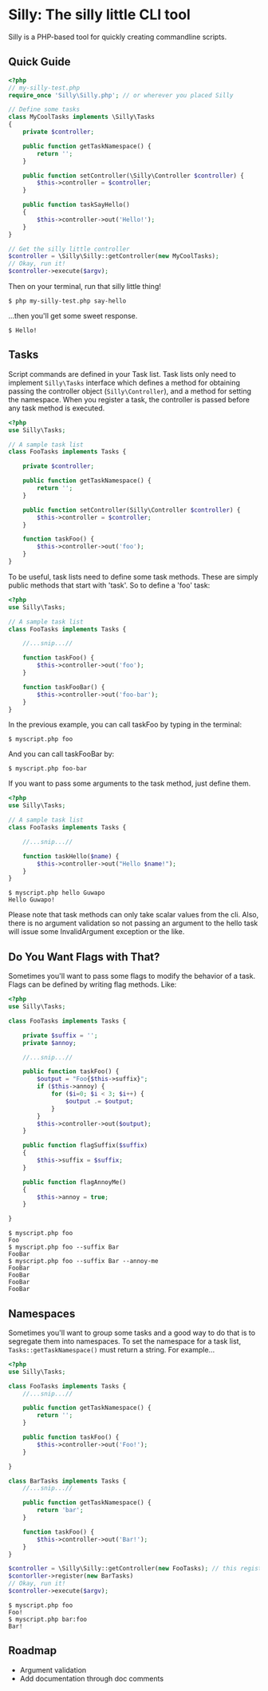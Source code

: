 **Silly:** The silly little CLI tool
==================================

Silly is a PHP-based tool for quickly creating commandline scripts.

Quick Guide
-----------

```php
<?php
// my-silly-test.php
require_once 'Silly\Silly.php'; // or wherever you placed Silly

// Define some tasks
class MyCoolTasks implements \Silly\Tasks
{
    private $controller;

    public function getTaskNamespace() {
        return '';
    }

    public function setController(\Silly\Controller $controller) {
        $this->controller = $controller;
    }

    public function taskSayHello()
    {
        $this->controller->out('Hello!');
    }
}

// Get the silly little controller
$controller = \Silly\Silly::getController(new MyCoolTasks);
// Okay, run it!
$controller->execute($argv);
```

Then on your terminal, run that silly little thing!

```
$ php my-silly-test.php say-hello
```

...then you'll get some sweet response.

```
$ Hello!
```

Tasks
-----

Script commands are defined in your Task list. Task lists only need to implement <code>Silly\Tasks</code> interface which defines a method for obtaining passing the controller object (<code>Silly\Controller</code>), and a method for setting the namespace. When you register a task, the controller is passed before any task method is executed.

```php
<?php
use Silly\Tasks;

// A sample task list
class FooTasks implements Tasks {

    private $controller;

    public function getTaskNamespace() {
        return '';
    }

    public function setController(Silly\Controller $controller) {
        $this->controller = $controller;
    }

    function taskFoo() {
        $this->controller->out('foo');
    }
}
```

To be useful, task lists need to define some task methods. These are simply public methods that start with 'task'. So to define a 'foo' task:

```php
<?php
use Silly\Tasks;

// A sample task list
class FooTasks implements Tasks {

    //...snip...//

    function taskFoo() {
        $this->controller->out('foo');
    }

    function taskFooBar() {
        $this->controller->out('foo-bar');
    }
}
```

In the previous example, you can call taskFoo by typing in the terminal:

```
$ myscript.php foo
```

And you can call taskFooBar by:

```
$ myscript.php foo-bar
```

If you want to pass some arguments to the task method, just define them.

```php
<?php
use Silly\Tasks;

// A sample task list
class FooTasks implements Tasks {

    //...snip...//

    function taskHello($name) {
        $this->controller->out("Hello $name!");
    }
}
```

```
$ myscript.php hello Guwapo
Hello Guwapo!
```

Please note that task methods can only take scalar values from the cli. Also, there is no argument validation so not passing an argument to the hello task will issue some InvalidArgument exception or the like.

Do You Want Flags with That?
----------------------------

Sometimes you'll want to pass some flags to modify the behavior of a task. Flags can be defined by writing flag methods. Like:

```php
<?php
use Silly\Tasks;

class FooTasks implements Tasks {

    private $suffix = '';
    private $annoy;

    //...snip...//

    public function taskFoo() {
        $output = "Foo{$this->suffix}";
        if ($this->annoy) {
            for ($i=0; $i < 3; $i++) {
                $output .= $output;
            }
        }
        $this->controller->out($output);
    }

    public function flagSuffix($suffix)
    {
        $this->suffix = $suffix;
    }

    public function flagAnnoyMe()
    {
        $this->annoy = true;
    }

}
```

```
$ myscript.php foo
Foo
$ myscript.php foo --suffix Bar
FooBar
$ myscript.php foo --suffix Bar --annoy-me
FooBar
FooBar
FooBar
FooBar
```


Namespaces
----------

Sometimes you'll want to group some tasks and a good way to do that is to segregate them into namespaces. To set the namespace for a task list, <code>Tasks::getTaskNamespace()</code> must return a string. For example...


```php
<?php
use Silly\Tasks;

class FooTasks implements Tasks {
    //...snip...//

    public function getTaskNamespace() {
        return '';
    }

    public function taskFoo() {
        $this->controller->out('Foo!');
    }

}

class BarTasks implements Tasks {
    //...snip...//

    public function getTaskNamespace() {
        return 'bar';
    }

    function taskFoo() {
        $this->controller->out('Bar!');
    }
}

$controller = \Silly\Silly::getController(new FooTasks); // this registers FooTasks
$contorller->register(new BarTasks)
// Okay, run it!
$controller->execute($argv);
```

```
$ myscript.php foo
Foo!
$ myscript.php bar:foo
Bar!
```

Roadmap
-------

* Argument validation
* Add documentation through doc comments
